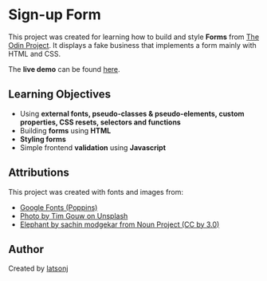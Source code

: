 # Sign-up Form

This project was created for learning how to build and style **Forms** from [The Odin Project](https://www.theodinproject.com/lessons/node-path-intermediate-html-and-css-sign-up-form). 
It displays a fake business that implements a form mainly with HTML and CSS.

The **live demo** can be found [here](https://latsonj.github.io/sign-up-form/).

## Learning Objectives

 - Using **external fonts, pseudo-classes & pseudo-elements, custom properties, CSS resets, selectors and functions**
 - Building **forms** using **HTML**
 - **Styling forms**
 - Simple frontend **validation** using **Javascript** 

## Attributions

This project was created with fonts and images from: 

- [Google Fonts (Poppins)](https://fonts.google.com/)
- [Photo by Tim Gouw on Unsplash](https://unsplash.com/photos/KigTvXqetXA)
- [Elephant by sachin modgekar from Noun Project (CC by 3.0)](https://thenounproject.com/browse/icons/term/elephant/)

## Author

Created by [latsonj](https://github.com/latsonj)